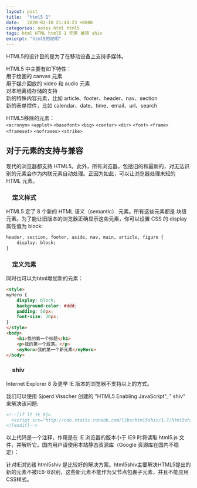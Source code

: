 ```yaml
---
layout: post
title:  "html5 1"
date:   2020-02-10 21:44:23 +0800
categories: notes html html5
tags: html HTML html5 1 元素 兼容 shiv
excerpt: "html5的说明"
---
```


HTML5的设计目的是为了在移动设备上支持多媒体。

HTML5 中主要有如下特性：  
用于绘画的 canvas 元素  
用于媒介回放的 video 和 audio 元素  
对本地离线存储的支持  
新的特殊内容元素，比如 article、footer、header、nav、section  
新的表单控件，比如 calendar、date、time、email、url、search  

HTML5移除的元素：  
`<acronym>` `<applet>` `<basefont>` `<big>` `<center>` `<dir>` `<font>` `<frame>` `<frameset>` `<noframes>` `<strike>`

## 对于元素的支持与兼容

现代的浏览器都支持 HTML5。此外，所有浏览器，包括旧的和最新的，对无法识别的元素会作为内联元素自动处理。正因为如此，可以让浏览器处理未知的 HTML 元素。

### &emsp;定义样式

HTML5 定了 8 个新的 HTML 语义（semantic） 元素。所有这些元素都是 块级 元素。为了能让旧版本的浏览器正确显示这些元素，你可以设置 CSS 的 display 属性值为 block:

```html
header, section, footer, aside, nav, main, article, figure {
    display: block;
}
```

### &emsp;定义元素

同时也可以为html增加新的元素：

```html
<style>
myHero {
    display: block;
    background-color: #ddd;
    padding: 50px;
    font-size: 30px;
}
</style>
<body>
    <h1>我的第一个标题</h1>
    <p>我的第一个段落。</p>
    <myHero>我的第一个新元素</myHero>
</body>
```

### &emsp;shiv

Internet Explorer 8 及更早 IE 版本的浏览器不支持以上的方式。

我们可以使用 Sjoerd Visscher 创建的 "HTML5 Enabling JavaScript", " shiv" 来解决该问题:

```html
<!--[if lt IE 9]>
  <script src="http://cdn.static.runoob.com/libs/html5shiv/3.7/html5shiv.min.js"></script>
<![endif]-->
```

以上代码是一个注释，作用是在 IE 浏览器的版本小于 IE9 时将读取 html5.js 文件，并解析它。国内用户请使用本站静态资源库（Google 资源库在国内不稳定）：

针对IE浏览器 html5shiv 是比较好的解决方案。html5shiv主要解决HTML5提出的新的元素不被IE6-8识别，这些新元素不能作为父节点包裹子元素，并且不能应用CSS样式。
